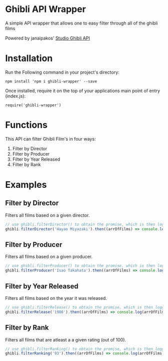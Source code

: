 # Ghibli API Wrapper
A simple API wrapper that allows one to easy filter through all of the ghibli films

Powered by janaipakos' [Studio Ghibli API](https://github.com/janaipakos/ghibliapi)

# Installation

Run the Following command in your project's directory:
```
npm install 'npm i ghibli-wrapper' --save
```
Once installed, require it on the top of your applications main point of entry (index.js):
```
require('ghibli-wrapper')
```

# Functions

This API can filter Ghibli Film's in four ways:
1. Filter by Director
2. Filter by Producer
3. Filter by Year Released
4. Filter by Rank

# Examples

## Filter by Director
Filters all films based on a given director.
```javascript
// use ghibli.filterDirector() to obtain the promise, which is then logged
ghibli.filterDirector('Hayao Miyazaki').then((arrOfFilms) => console.log(arrOfFilms))
```

## Filter by Producer
Filters all films based on a given producer.
```javascript
// use ghibli.filterProducer() to obtain the promise, which is then logged
ghibli.filterProducer('Isao Takahata').then((arrOfFilms) => console.log(arrOfFilms))
```
## Filter by Year Released
Filters all films based on the year it was released.
```javascript
// use ghibli.filterRelease() to obtain the promise, which is then logged
ghibli.filterRelease('1986').then((arrOfFilms) => console.log(arrOfFilms))
```
## Filter by Rank
Filters all films that are atleast a a given rating (out of 100).
```javascript
// use ghibli.filterRanking() to obtain the promise, which is then logged
ghibli.filterRanking('93').then((arrOfFilms) => console.log(arrOfFilms))
```